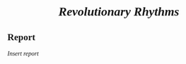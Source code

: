 <!DOCTYPE html>
<html>
<head>
</head>
<body>

<h1 style="font-family:calibri; text-align:center;"> <i> Revolutionary Rhythms </i> </h1>

<h2 style="font-family:calibri;"> Report </h2>
<p style="font-family:calibri;"> <i> Insert report </i> </p>

</body>
</html>
